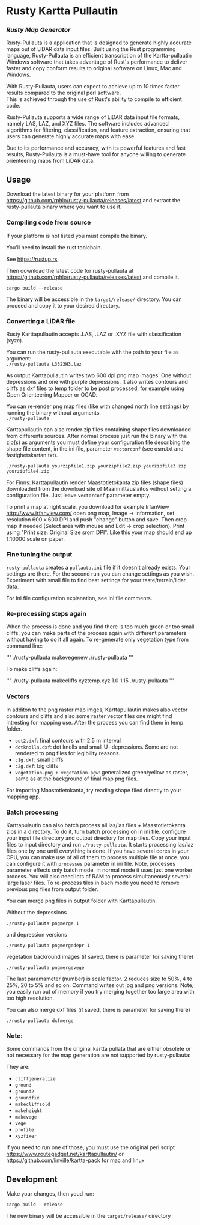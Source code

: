 # Rusty Kartta Pullautin
### ***Rusty Map Generator***

Rusty-Pullauta is a application that is designed to generate highly accurate maps out of LiDAR data input files. Built using the Rust programming language, Rusty-Pullauta is an efficient transcription of the Kartta-pullautin Windows software that takes advantage of Rust's performance to deliver faster and copy conform results to original software on Linux, Mac and Windows.

With Rusty-Pullauta, users can expect to achieve up to 10 times faster results compared to the original perl software.  
This is achieved through the use of Rust's ability to compile to efficient code.

Rusty-Pullauta supports a wide range of LiDAR data input file formats, namely LAS, LAZ, and XYZ files. The software includes advanced algorithms for filtering, classification, and feature extraction, ensuring that users can generate highly accurate maps with ease.

Due to its performance and accuracy, with its powerful features and fast results, Rusty-Pullauta is a must-have tool for anyone willing to generate orienteering maps from LiDAR data.

## Usage

Download the latest binary for your platform from https://github.com/rphlo/rusty-pullauta/releases/latest and extract the rusty-pullauta binary where you want to use it.

### Compiling code from source

If your platform is not listed you must compile the binary.

You'll need to install the rust toolchain.

See https://rustup.rs  

Then download the latest code for rusty-pullauta at https://github.com/rphlo/rusty-pullauta/releases/latest and compile it.

`cargo build --release`

The binary will be accessible in the `target/release/` directory. You can proceed and copy it to your desired directory.

### Converting a LiDAR file

Rusty Karttapullautin accepts .LAS, .LAZ or .XYZ file with classification (xyzc).

You can run the rusty-pullauta executable with the path to your file as argument:  
`./rusty-pullauta L3323H3.laz`

As output Karttapullautin writes two 600 dpi png map images. One without depressions and one with purple depressions. It also writes contours and cliffs as dxf files to temp folder to be post processed, for example using Open Orienteering Mapper or OCAD.

You can re-render png map files (like with changed north line settings) by running the binary without arguments.  
`./rusty-pullauta`

Karttapullautin can also render zip files containing shape files downloaded from differents sources. After normal process just run the binary with the zip(s) as arguments you must define your configuration file describing the shape file content, in the ini file, parameter `vectorconf` (see osm.txt and fastighetskartan.txt).

`./rusty-pullauta yourzipfile1.zip yourzipfile2.zip yourzipfile3.zip yourzipfile4.zip` 

For Finns: Karttapullautin render Maastotietokanta zip files (shape files) downloaded from the download site of Maanmittauslaitos without setting a configuration file. Just leave `vectorconf` parameter empty.

To print a map at right scale, you download for example IrfanView http://www.irfanview.com/ open png map, Image -> Information, set resolution 600 x 600 DPI and push "change" button and save.  Then crop map if needed (Select area with mouse and Edit -> crop selection). Print using "Print size: Original Size srom DPI". Like this your map should end up 1:10000 scale on paper.

### Fine tuning the output

`rusty-pullauta` creates a `pullauta.ini` file if it doesn't already exists. Your settings are there. For the second run you can change settings as you wish. Experiment with small file to find best settings for your taste/terrain/lidar data.

For Ini file configuration explanation, see ini file comments.

### Re-processing steps again

When the process is done and you find there is too much green or too small cliffs, you can make parts of the process again with different parameters without having to do it all again. To re-generate only vegetation type from command line:

'''
./rusty-pullauta makevegenew
./rusty-pullauta 
'''

To make cliffs again:

'''
./rusty-pullauta makecliffs xyztemp.xyz 1.0 1.15
./rusty-pullauta
'''

### Vectors

In additon to the png raster map imges, Karttapullautin makes also vector contours and cliffs and also some raster vector files one might find intresting for mapping use. After the process you can find them in temp folder.

- `out2.dxf`: final contours with 2.5 m interval
- `dotknolls.dxf`: dot knolls and small U -depressions. Some are not rendered to png files for legibility reasons.
- `c1g.dxf`: small cliffs
- `c2g.dxf`: big cliffs
- `vegetation.png + vegetation.pgw`: generalized green/yellow as raster, same as at the background of final map png files.

For importing Maastotietokanta, try reading shape filed directly to your mapping app..

### Batch processing

Karttapulautin can also batch process all las/las files + Maastotietokanta zips in a directory. To do it, turn batch processing on in ini file. configure your input file directory and output directory for map tiles. Copy your input files to input directory and run `./rusty-pullauta`. It starts processing las/laz files one by one until everything is done. If you have several cores 
in your CPU, you can make use of all of them to process multiple file at once. you can configure it with `processes` parameter in ini file. Note, processes parameter effects only batch mode, in normal mode it uses just one worker process. You will also need lots of RAM to process simultaneously several large laser files. To re-process tiles in bach mode you need to remove previous png files from output folder.

You can merge png files in output folder with Karttapullautin.

Without the depressions

`./rusty-pullauta pngmerge 1`

and depression versions

`./rusty-pullauta pngmergedepr 1`

vegetation backround images (if saved, there is parameter for saving there)

`./rusty-pullauta pngmergevege`


The last paramameter (number) is scale factor. 2 reduces size to 50%, 4 to 25%, 20 to 5% and so on. Command writes out jpg and png versions. 
Note, you easily run out of memory if you try merging together too large area with too high resolution.

You can also merge dxf files (if saved, there is parameter for saving there)

`./rusty-pullauta dxfmerge`

### Note:

Some commands from the original kartta pullata that are either obsolete or not necessary for the map generation are not supported by rusty-pullauta:  

They are:
  - `cliffgeneralize`
  - `ground`
  - `ground2`
  - `groundfix`
  - `makecliffsold`
  - `makeheight`
  - `makevege`
  - `vege`
  - `profile`
  - `xyzfixer`

If you need to run one of those, you must use the original perl script https://www.routegadget.net/karttapullautin/ or https://github.com/linville/kartta-pack for mac and linux

## Development

Make your changes, then youd run:

`cargo build --release`

The new binary will be accessible in the `target/release/` directory
